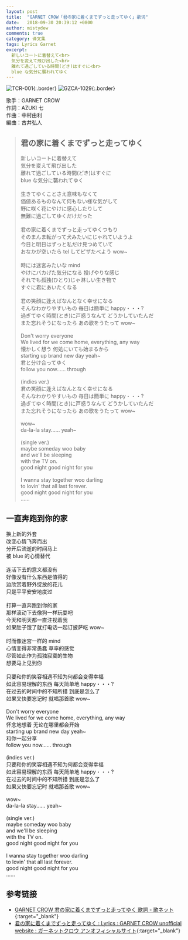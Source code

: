 ```yaml
---
layout: post
title:  "GARNET CROW「君の家に着くまでずっと走ってゆく」歌词"
date:   2018-09-30 20:39:12 +0800
author: mistydew
comments: true
category: 译文集
tags: Lyrics Garnet
excerpt:
  新しいコートに着替えて<br>
  気分を変えて飛び出した<br>
  離れて過ごしている時間(どき)はすぐに<br>
  blue な気分に襲われてゆく
---
```

![TCR-001](https://ganekuro.github.io/images/discography/album/TCR-001.jpg){:.border}
![GZCA-1029](https://ganekuro.github.io/images/discography/single/GZCA-1029.jpg){:.border}

歌手：GARNET CROW<br>
作詞：AZUKI 七<br>
作曲：中村由利<br>
編曲：古井弘人

<blockquote class="original">
  <h2>君の家に着くまでずっと走ってゆく</h2>
  <p>
    新しいコートに着替えて<br>
    気分を変えて飛び出した<br>
    離れて過ごしている時間(どき)はすぐに<br>
    blue な気分に襲われてゆく<br>
    <br>
    生きてゆくことさえ意味もなくて<br>
    価値あるものなんて何もない様な気がして<br>
    野に咲く花にやけに感心したりして<br>
    無難に過ごしてゆくだけだった<br>
    <br>
    君の家に着くまでずっと走ってゆくつもり<br>
    そのまんま転がって犬みたいにじゃれていようよ<br>
    今日と明日はずっと私だけ見つめていて<br>
    おなかが空いたら tel してピザたべよう wow~<br>
    <br>
    時には迷宮みたいな mind<br>
    やけにバカげた気分になる 投げやりな感じ<br>
    それでも孤独(ひとり)じゃ淋しい生き物で<br>
    すぐに君にあいたくなる<br>
    <br>
    君の笑顔に逢えばなんとなく幸せになる<br>
    そんなわかりやすいもの 毎日は簡単に happy・・・?<br>
    過ぎてゆく時間(とき)に戸惑うなんて どうかしていたんだ<br>
    また忘れそうになったら あの歌をうたって wow~<br>
    <br>
    Don't worry everyone<br>
    We lived for we come home, everything, any way<br>
    懐かしく想う 何処にいても始まるから<br>
    starting up brand new day yeah~<br>
    君と分け合ってゆく<br>
    follow you now...... through<br>
    <br>
    (indies ver.)<br>
    君の笑顔に逢えばなんとなく幸せになる<br>
    そんなわかりやすいもの 毎日は簡単に happy・・・?<br>
    過ぎてゆく時間(とき)に戸惑うなんて どうかしていたんだ<br>
    また忘れそうになったら あの歌をうたって wow~<br>
    <br>
    wow~<br>
    da-la-la stay...... yeah~<br>
    <br>
    (single ver.)<br>
    maybe someday woo baby<br>
    and we'll be sleeping<br>
    with the TV on.<br>
    good night good night for you<br>
    <br>
    I wanna stay together woo darling<br>
    to lovin' that all last forever.<br>
    good night good night for you<br>
    ......
  </p>
</blockquote>

<div class="translation">
  <h2>一直奔跑到你的家</h2>
  <p>
    换上新的外套<br>
    改变心情飞奔而出<br>
    分开后流逝的时间马上<br>
    被 blue 的心情替代<br>
    <br>
    连活下去的意义都没有<br>
    好像没有什么东西是值得的<br>
    边欣赏着野外绽放的花儿<br>
    只是平平安安地度过<br>
    <br>
    打算一直奔跑到你的家<br>
    那样滚动下去像狗一样玩耍吧<br>
    今天和明天都一直注视着我<br>
    如果肚子饿了就打电话一起订披萨吃 wow~<br>
    <br>
    时而像迷宫一样的 mind<br>
    心情变得非常愚蠢 草率的感觉<br>
    尽管如此作为孤独寂寞的生物<br>
    想要马上见到你<br>
    <br>
    只要和你的笑容相遇不知为何都会变得幸福<br>
    如此容易理解的东西 每天简单地 happy・・・?<br>
    在过去的时间中的不知所措 到底是怎么了<br>
    如果又快要忘记时 就唱那首歌 wow~<br>
    <br>
    Don't worry everyone<br>
    We lived for we come home, everything, any way<br>
    怀念地想着 无论在哪里都会开始<br>
    starting up brand new day yeah~<br>
    和你一起分享<br>
    follow you now...... through<br>
    <br>
    (indies ver.)<br>
    只要和你的笑容相遇不知为何都会变得幸福<br>
    如此容易理解的东西 每天简单地 happy・・・?<br>
    在过去的时间中的不知所措 到底是怎么了<br>
    如果又快要忘记时 就唱那首歌 wow~<br>
    <br>
    wow~<br>
    da-la-la stay...... yeah~<br>
    <br>
    (single ver.)<br>
    maybe someday woo baby<br>
    and we'll be sleeping<br>
    with the TV on.<br>
    good night good night for you<br>
    <br>
    I wanna stay together woo darling<br>
    to lovin' that all last forever.<br>
    good night good night for you<br>
    ......
  </p>
</div>

## 参考链接

* [GARNET CROW 君の家に着くまでずっと走ってゆく 歌詞 - 歌ネット](https://www.uta-net.com/song/20130/){:target="_blank"}
* [君の家に着くまでずっと走ってゆく : Lyrics : GARNET CROW unofficial website : ガーネットクロウ アンオフィシャルサイト](https://ganekuro.github.io/lyrics/original/Kimi-no-Uchi-ni-Tsuku-Made-Zutto-Hashitte-Yuku.html){:target="_blank"}
